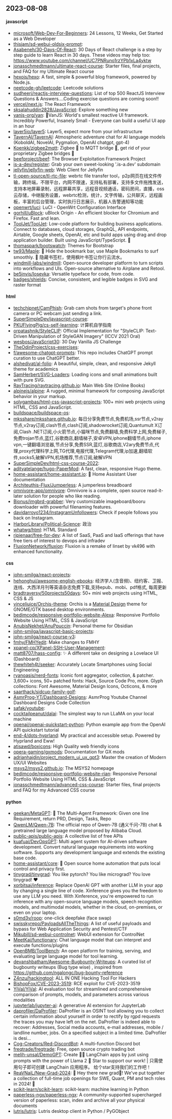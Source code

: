 ## 2023-08-08

#### javascript
* [microsoft/Web-Dev-For-Beginners](https://github.com/microsoft/Web-Dev-For-Beginners): 24 Lessons, 12 Weeks, Get Started as a Web Developer
* [thisjam/sd-webui-oldsix-prompt](https://github.com/thisjam/sd-webui-oldsix-prompt): 
* [Asabeneh/30-Days-Of-React](https://github.com/Asabeneh/30-Days-Of-React): 30 Days of React challenge is a step by step guide to learn React in 30 days. These videos may help too: https://www.youtube.com/channel/UC7PNRuno1rzYPb1xLa4yktw
* [jonasschmedtmann/ultimate-react-course](https://github.com/jonasschmedtmann/ultimate-react-course): Starter files, final projects, and FAQ for my Ultimate React course
* [hexojs/hexo](https://github.com/hexojs/hexo): A fast, simple & powerful blog framework, powered by Node.js.
* [neetcode-gh/leetcode](https://github.com/neetcode-gh/leetcode): Leetcode solutions
* [sudheerj/reactjs-interview-questions](https://github.com/sudheerj/reactjs-interview-questions): List of top 500 ReactJS Interview Questions & Answers....Coding exercise questions are coming soon!!
* [vercel/next.js](https://github.com/vercel/next.js): The React Framework
* [sksalahuddin2828/JavaScript](https://github.com/sksalahuddin2828/JavaScript): Explore something new
* [vanjs-org/van](https://github.com/vanjs-org/van): 🍦VanJS: World's smallest reactive UI framework. Incredibly Powerful, Insanely Small - Everyone can build a useful UI app in an hour
* [layer5io/layer5](https://github.com/layer5io/layer5): Layer5, expect more from your infrastructure
* [TavernAI/TavernAI](https://github.com/TavernAI/TavernAI): Atmospheric adventure chat for AI language models (KoboldAI, NovelAI, Pygmalion, OpenAI chatgpt, gpt-4)
* [Koenkk/zigbee2mqtt](https://github.com/Koenkk/zigbee2mqtt): Zigbee 🐝 to MQTT bridge 🌉, get rid of your proprietary Zigbee bridges 🔨
* [beefproject/beef](https://github.com/beefproject/beef): The Browser Exploitation Framework Project
* [is-a-dev/register](https://github.com/is-a-dev/register): Grab your own sweet-looking '.is-a.dev' subdomain
* [jellyfin/jellyfin-web](https://github.com/jellyfin/jellyfin-web): Web Client for Jellyfin
* [tl-open-source/tl-rtc-file](https://github.com/tl-open-source/tl-rtc-file): webrtc file transfer tool，p2p网页在线文件传输，跨终端，不限平台，内网不限速，支持私有部署，支持多文件拖拽发送，支持本地屏幕录制，远程屏幕共享，远程音视频通话，密码房间，直播，oss云存储，中继服务设置，webrtc检测，统计，文字传输，公共聊天，远程画板，丰富的后台管理，实时执行日志展示，机器人告警通知等功能
* [openwrt/luci](https://github.com/openwrt/luci): LuCI - OpenWrt Configuration Interface
* [gorhill/uBlock](https://github.com/gorhill/uBlock): uBlock Origin - An efficient blocker for Chromium and Firefox. Fast and lean.
* [ToolJet/ToolJet](https://github.com/ToolJet/ToolJet): Low-code platform for building business applications. Connect to databases, cloud storages, GraphQL, API endpoints, Airtable, Google sheets, OpenAI, etc and build apps using drag and drop application builder. Built using JavaScript/TypeScript. 🚀
* [thomaspark/bootswatch](https://github.com/thomaspark/bootswatch): Themes for Bootstrap
* [tw93/Maple](https://github.com/tw93/Maple): 🍁 Hide the bookmark bar, use Maple Bookmarks to surf smoothly. 🍁 隐藏书签栏，使用枫叶书签让你行云流水。
* [windmill-labs/windmill](https://github.com/windmill-labs/windmill): Open-source developer platform to turn scripts into workflows and UIs. Open-source alternative to Airplane and Retool.
* [be5invis/Iosevka](https://github.com/be5invis/Iosevka): Versatile typeface for code, from code.
* [badges/shields](https://github.com/badges/shields): Concise, consistent, and legible badges in SVG and raster format

#### html
* [techchipnet/CamPhish](https://github.com/techchipnet/CamPhish): Grab cam shots from target's phone front camera or PC webcam just sending a link.
* [SuperSimpleDev/javascript-course](https://github.com/SuperSimpleDev/javascript-course): 
* [PKUFlyingPig/cs-self-learning](https://github.com/PKUFlyingPig/cs-self-learning): 计算机自学指南
* [orpatashnik/StyleCLIP](https://github.com/orpatashnik/StyleCLIP): Official Implementation for "StyleCLIP: Text-Driven Manipulation of StyleGAN Imagery" (ICCV 2021 Oral)
* [wesbos/JavaScript30](https://github.com/wesbos/JavaScript30): 30 Day Vanilla JS Challenge
* [TheOdinProject/css-exercises](https://github.com/TheOdinProject/css-exercises): 
* [f/awesome-chatgpt-prompts](https://github.com/f/awesome-chatgpt-prompts): This repo includes ChatGPT prompt curation to use ChatGPT better.
* [alshedivat/al-folio](https://github.com/alshedivat/al-folio): A beautiful, simple, clean, and responsive Jekyll theme for academics
* [SamHerbert/SVG-Loaders](https://github.com/SamHerbert/SVG-Loaders): Loading icons and small animations built with pure SVG.
* [RayTracing/raytracing.github.io](https://github.com/RayTracing/raytracing.github.io): Main Web Site (Online Books)
* [alpinejs/alpine](https://github.com/alpinejs/alpine): A rugged, minimal framework for composing JavaScript behavior in your markup.
* [solygambas/html-css-javascript-projects](https://github.com/solygambas/html-css-javascript-projects): 100+ mini web projects using HTML, CSS and JavaScript.
* [buildspace/buildspace-os](https://github.com/buildspace/buildspace-os): 
* [mksshare/mksshare.github.io](https://github.com/mksshare/mksshare.github.io): 每日分享免费节点,免费机场,ssr节点,v2ray节点,v2ray订阅,clash节点,clash订阅,shadowrocket订阅,Quantumult X订阅,Clash .NET订阅,小火箭节点,小猫咪节点,免费翻墙,免费科学上网,免费梯子,免费trojan节点,蓝灯,谷歌商店,翻墙梯子,安卓VPN,iphone翻墙节点,iphone vpn,一键翻墙浏览器,节点分享,免费SSR,蓝灯,谷歌商店,V2ary免费节点,代理,proxy代理科学上网,TG代理,电报代理,Telegram代理,ip加速,翻墙软件,socks5,破解VPN,机场推荐,节点订阅,破解VPN
* [SuperSimpleDev/html-css-course-2022](https://github.com/SuperSimpleDev/html-css-course-2022): 
* [adityatelange/hugo-PaperMod](https://github.com/adityatelange/hugo-PaperMod): A fast, clean, responsive Hugo theme.
* [home-assistant/home-assistant.io](https://github.com/home-assistant/home-assistant.io): 📘 Home Assistant User documentation
* [Architeuthis-Flux/Jumperless](https://github.com/Architeuthis-Flux/Jumperless): A jumperless breadboard
* [omnivore-app/omnivore](https://github.com/omnivore-app/omnivore): Omnivore is a complete, open source read-it-later solution for people who like reading.
* [Bionus/imgbrd-grabber](https://github.com/Bionus/imgbrd-grabber): Very customizable imageboard/booru downloader with powerful filenaming features.
* [davidarroyo1234/InstagramUnfollowers](https://github.com/davidarroyo1234/InstagramUnfollowers): Check if people follows you back on Instagram.
* [HarborLibrary/Political-Science](https://github.com/HarborLibrary/Political-Science): 政治
* [whatwg/html](https://github.com/whatwg/html): HTML Standard
* [ripienaar/free-for-dev](https://github.com/ripienaar/free-for-dev): A list of SaaS, PaaS and IaaS offerings that have free tiers of interest to devops and infradev
* [FluxionNetwork/fluxion](https://github.com/FluxionNetwork/fluxion): Fluxion is a remake of linset by vk496 with enhanced functionality.

#### css
* [john-smilga/react-projects](https://github.com/john-smilga/react-projects): 
* [hehonghui/awesome-english-ebooks](https://github.com/hehonghui/awesome-english-ebooks): 经济学人(含音频)、纽约客、卫报、连线、大西洋月刊等英语杂志免费下载,支持epub、mobi、pdf格式, 每周更新
* [bradtraversy/50projects50days](https://github.com/bradtraversy/50projects50days): 50+ mini web projects using HTML, CSS & JS
* [vinceliuice/Orchis-theme](https://github.com/vinceliuice/Orchis-theme): Orchis is a [Material Design](https://material.io) theme for GNOME/GTK based desktop environments.
* [bedimcode/responsive-portfolio-website-Alexa](https://github.com/bedimcode/responsive-portfolio-website-Alexa): Responsive Portfolio Website Using HTML, CSS & JavaScript
* [AnubisNekhet/AnuPpuccin](https://github.com/AnubisNekhet/AnuPpuccin): Personal theme for Obsidian
* [john-smilga/javascript-basic-projects](https://github.com/john-smilga/javascript-basic-projects): 
* [john-smilga/react-course-v3](https://github.com/john-smilga/react-course-v3): 
* [fmhy/FMHYedit](https://github.com/fmhy/FMHYedit): Make changes to FMHY
* [xpanel-cp/XPanel-SSH-User-Management](https://github.com/xpanel-cp/XPanel-SSH-User-Management): 
* [matt8707/hass-config](https://github.com/matt8707/hass-config): ✨ A different take on designing a Lovelace UI (Dashboard)
* [thewhiteh4t/seeker](https://github.com/thewhiteh4t/seeker): Accurately Locate Smartphones using Social Engineering
* [ryanoasis/nerd-fonts](https://github.com/ryanoasis/nerd-fonts): Iconic font aggregator, collection, & patcher. 3,600+ icons, 50+ patched fonts: Hack, Source Code Pro, more. Glyph collections: Font Awesome, Material Design Icons, Octicons, & more
* [saarthack/sidcup-family-golf](https://github.com/saarthack/sidcup-family-golf): 
* [AsmrProg-YT/Dashboard-Designs](https://github.com/AsmrProg-YT/Dashboard-Designs): AsmrProg Youtube Channel Dashboard Designs Code Collection
* [safak/youtube](https://github.com/safak/youtube): 
* [cocktailpeanut/dalai](https://github.com/cocktailpeanut/dalai): The simplest way to run LLaMA on your local machine
* [openai/openai-quickstart-python](https://github.com/openai/openai-quickstart-python): Python example app from the OpenAI API quickstart tutorial
* [end-4/dots-hyprland](https://github.com/end-4/dots-hyprland): My practical and accessible setup. Powered by Hyprland and Eww!
* [atisawd/boxicons](https://github.com/atisawd/boxicons): High Quality web friendly icons
* [opera-gaming/gxmods](https://github.com/opera-gaming/gxmods): Documentation for GX mods
* [adrianhajdin/project_modern_ui_ux_gpt3](https://github.com/adrianhajdin/project_modern_ui_ux_gpt3): Master the creation of Modern UX/UI Websites
* [msys2/msys2.github.io](https://github.com/msys2/msys2.github.io): The MSYS2 homepage
* [bedimcode/responsive-portfolio-website-rian](https://github.com/bedimcode/responsive-portfolio-website-rian): Responsive Personal Portfolio Website Using HTML CSS & JavaScript
* [jonasschmedtmann/advanced-css-course](https://github.com/jonasschmedtmann/advanced-css-course): Starter files, final projects and FAQ for my Advanced CSS course

#### python
* [geekan/MetaGPT](https://github.com/geekan/MetaGPT): 🌟 The Multi-Agent Framework: Given one line Requirement, return PRD, Design, Tasks, Repo
* [QwenLM/Qwen-7B](https://github.com/QwenLM/Qwen-7B): The official repo of Qwen-7B (通义千问-7B) chat & pretrained large language model proposed by Alibaba Cloud.
* [public-apis/public-apis](https://github.com/public-apis/public-apis): A collective list of free APIs
* [kuafuai/DevOpsGPT](https://github.com/kuafuai/DevOpsGPT): Multi agent system for AI-driven software development. Convert natural language requirements into working software. Supports any development language and extends the existing base code.
* [home-assistant/core](https://github.com/home-assistant/core): 🏡 Open source home automation that puts local control and privacy first.
* [tinygrad/tinygrad](https://github.com/tinygrad/tinygrad): You like pytorch? You like micrograd? You love tinygrad! ❤️
* [xorbitsai/inference](https://github.com/xorbitsai/inference): Replace OpenAI GPT with another LLM in your app by changing a single line of code. Xinference gives you the freedom to use any LLM you need. With Xinference, you're empowered to run inference with any open-source language models, speech recognition models, and multimodal models, whether in the cloud, on-premises, or even on your laptop.
* [s0md3v/roop](https://github.com/s0md3v/roop): one-click deepfake (face swap)
* [swisskyrepo/PayloadsAllTheThings](https://github.com/swisskyrepo/PayloadsAllTheThings): A list of useful payloads and bypass for Web Application Security and Pentest/CTF
* [Mikubill/sd-webui-controlnet](https://github.com/Mikubill/sd-webui-controlnet): WebUI extension for ControlNet
* [MeetKai/functionary](https://github.com/MeetKai/functionary): Chat language model that can interpret and execute functions/plugins
* [OpenBMB/ToolBench](https://github.com/OpenBMB/ToolBench): An open platform for training, serving, and evaluating large language model for tool learning.
* [devanshbatham/Awesome-Bugbounty-Writeups](https://github.com/devanshbatham/Awesome-Bugbounty-Writeups): A curated list of bugbounty writeups (Bug type wise) , inspired from https://github.com/ngalongc/bug-bounty-reference
* [Z4nzu/hackingtool](https://github.com/Z4nzu/hackingtool): ALL IN ONE Hacking Tool For Hackers
* [BishopFox/CVE-2023-3519](https://github.com/BishopFox/CVE-2023-3519): RCE exploit for CVE-2023-3519
* [YiVal/YiVal](https://github.com/YiVal/YiVal): AI evaluation tool for streamlined and comprehensive comparison of prompts, models, and parameters across various modalities
* [jupyterlab/jupyter-ai](https://github.com/jupyterlab/jupyter-ai): A generative AI extension for JupyterLab
* [daprofiler/DaProfiler](https://github.com/daprofiler/DaProfiler): DaProfiler is an OSINT tool allowing you to collect certain information about yourself in order to rectify by rgpd requests the traces you may have left on the net. DaProfiler is indeed able to recover: Addresses, Social media accounts, e-mail addresses, mobile / landline number, jobs. On a specified subject in a limited time. DaProfiler is desi…
* [Cog-Creators/Red-DiscordBot](https://github.com/Cog-Creators/Red-DiscordBot): A multi-function Discord bot
* [freqtrade/freqtrade](https://github.com/freqtrade/freqtrade): Free, open source crypto trading bot
* [melih-unsal/DemoGPT](https://github.com/melih-unsal/DemoGPT): Create 🦜️🔗 LangChain apps by just using prompts with the power of Llama 2 🌟 Star to support our work! | 只需使用句子即可创建 LangChain 应用程序。 给个star支持我们的工作吧！
* [ReaVNaiL/New-Grad-2024](https://github.com/ReaVNaiL/New-Grad-2024): 👋 Hey there new grad🎉! We've put together a collection of full-time job openings for SWE, Quant, PM and tech roles in 2024! 🚀
* [scikit-learn/scikit-learn](https://github.com/scikit-learn/scikit-learn): scikit-learn: machine learning in Python
* [paperless-ngx/paperless-ngx](https://github.com/paperless-ngx/paperless-ngx): A community-supported supercharged version of paperless: scan, index and archive all your physical documents
* [lutris/lutris](https://github.com/lutris/lutris): Lutris desktop client in Python / PyGObject
